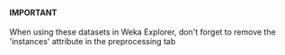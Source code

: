 
#### IMPORTANT

When using these datasets in Weka Explorer, don't forget to remove the 'instances' attribute in the preprocessing tab
